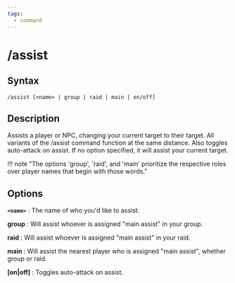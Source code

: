 ```yaml
---
tags:
  - command
---
```


# /assist

## Syntax

<!--cmd-syntax-start-->
```eqcommand
/assist [<name> | group | raid | main | on/off]
```
<!--cmd-syntax-end-->

## Description

<!--cmd-desc-start-->
Assists a player or NPC, changing your current target to their target. All variants of the /assist command function at the same distance. Also toggles auto-attack on assist. If no option specified, it will assist your current target.
<!--cmd-desc-end-->

!!! note "The options 'group', 'raid', and 'main' prioritize the respective roles over player names that begin with those words."

## Options

**`<name>`**
:   The name of who you'd like to assist.

**group**
:   Will assist whoever is assigned "main assist" in your group.

**raid**
:   Will assist whoever is assigned "main assist" in your raid.

**main**
:   Will assist the nearest player who is assigned "main assist", whether group or raid.

**[on|off]**
:   Toggles auto-attack on assist.